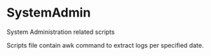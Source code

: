 # SystemAdmin
System Administration related scripts

Scripts file contain awk command to extract logs per specified date.
